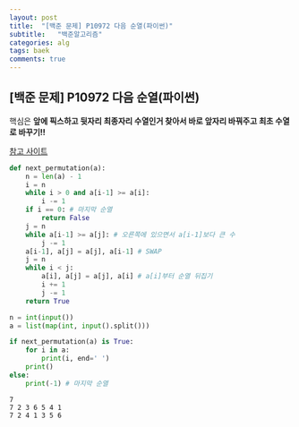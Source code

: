 ```yaml
---
layout: post
title:  "[백준 문제] P10972 다음 순열(파이썬)"
subtitle:   "백준알고리즘"
categories: alg
tags: baek
comments: true
---
```


## [백준 문제] P10972 다음 순열(파이썬)


핵심은 **앞에 픽스하고 뒷자리 최종자리 수열인거 찾아서 바로 앞자리 바꿔주고 최초 수열로 바꾸기!!**  
  
[참고 사이트](https://rebas.kr/666)



```python
def next_permutation(a):
    n = len(a) - 1
    i = n
    while i > 0 and a[i-1] >= a[i]:
        i -= 1
    if i == 0: # 마지막 순열
        return False
    j = n
    while a[i-1] >= a[j]: # 오른쪽에 있으면서 a[i-1]보다 큰 수
        j -= 1
    a[i-1], a[j] = a[j], a[i-1] # SWAP
    j = n
    while i < j:
        a[i], a[j] = a[j], a[i] # a[i]부터 순열 뒤집기
        i += 1
        j -= 1
    return True

n = int(input())
a = list(map(int, input().split()))

if next_permutation(a) is True:
    for i in a:
        print(i, end=' ')
    print()
else:
    print(-1) # 마지막 순열
```

    7
    7 2 3 6 5 4 1
    7 2 4 1 3 5 6 
    
